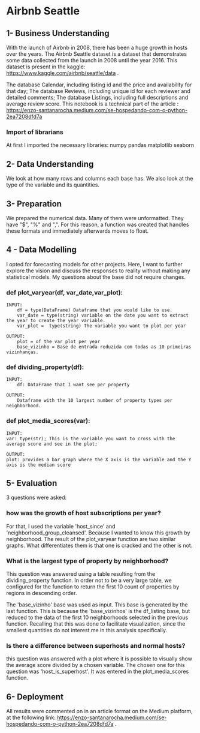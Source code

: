 # Airbnb Seattle 

## 1- Business Understanding
With the launch of Airbnb in 2008, there has been a huge growth in hosts over the years. The Airbnb Seattle dataset is a dataset that demonstrates some data collected from the launch in 2008 until the year 2016. This dataset is present in the kaggle: https://www.kaggle.com/airbnb/seattle/data .

The database Calendar, including listing id and the price and availability for that day;
The database Reviews, including unique id for each reviewer and detailed comments;
The database Listings, including full descriptions and average review score.
This notebook is a technical part of the article : https://enzo-santanarocha.medium.com/se-hospedando-com-o-python-2ea7208dfd7a

### Import of librarians
At first I imported the necessary libraries:
numpy
pandas
matplotlib
seaborn
 
 ## 2- Data Understanding
 We look at how many rows and columns each base has. We also look at the type of the variable and its quantities.
 
 ## 3- Preparation
 We prepared the numerical data. Many of them were unformatted. They have "$", "%" and ",". For this reason, a function was created that handles these formats and immediately afterwards moves to float.
 
 ## 4 - Data Modelling
 I opted for forecasting models for other projects. Here, I want to further explore the vision and discuss the responses to reality without making any statistical models. My questions about the base did not require changes.
 
 ### def plot_varyear(df, var_date,var_plot):

    INPUT:
        df = type(DataFrame) Dataframe that you would like to use.
        var_date = type(string) variable on the date you want to extract the year to create the year variable.
        var_plot =  type(string) The variable you want to plot per year
        
    OUTPUT:
        plot = of the var_plot per year
        base_vizinho = Base de entrada reduzida com todas as 10 primeiras vizinhanças.
        
  ### def dividing_property(df):
    INPUT:
        df: DataFrame that I want see per property
        
    OUTPUT:
        Dataframe with the 10 largest number of property types per neighborhood. 
        
  ### def plot_media_scores(var):

    INPUT:
    var: type(str); This is the variable you want to cross with the average score and see in the plot; 
    
    OUTPUT:
    plot: provides a bar graph where the X axis is the variable and the Y axis is the median score
        
 ## 5- Evaluation
 3 questions were asked:
 
### how was the growth of host subscriptions per year?
For that, I used the variable 'host_since' and 'neighborhood_group_cleansed'. Because I wanted to know this growth by neighborhood. The result of the plot_varyear function are two similar graphs. What differentiates them is that one is cracked and the other is not.

### What is the largest type of property by neighborhood?
This question was answered using a table resulting from the dividing_property function. In order not to be a very large table, we configured for the function to return the first 10 count of properties by regions in descending order.

The 'base_vizinho' base was used as input. This base is generated by the last function. This is because the 'base_vizinhos' is the df_listing base, but reduced to the data of the first 10 neighborhoods selected in the previous function. Recalling that this was done to facilitate visualization, since the smallest quantities do not interest me in this analysis specifically.

### Is there a difference between superhosts and normal hosts?
this question was answered with a plot where it is possible to visually show the average score divided by a chosen variable. The chosen one for this question was 'host_is_superhost'. It was entered in the plot_media_scores function.

## 6- Deployment
All results were commented on in an article format on the Medium platform, at the following link: https://enzo-santanarocha.medium.com/se-hospedando-com-o-python-2ea7208dfd7a .
